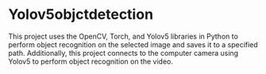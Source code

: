 # Yolov5objctdetection
This project uses the OpenCV, Torch, and Yolov5 libraries in Python to perform object recognition on the selected image and saves it to a specified path. Additionally, this project connects to the computer camera using Yolov5 to perform object recognition on the video.
